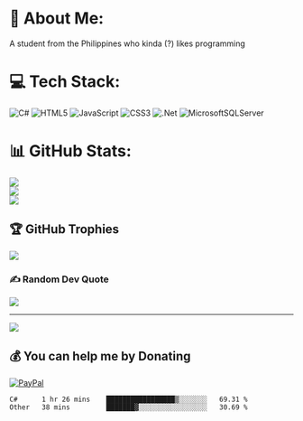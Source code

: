 # 💫 About Me:
A student from the Philippines who kinda (?) likes programming


# 💻 Tech Stack:
![C#](https://img.shields.io/badge/c%23-%23239120.svg?style=flat&logo=c-sharp&logoColor=white) ![HTML5](https://img.shields.io/badge/html5-%23E34F26.svg?style=flat&logo=html5&logoColor=white) ![JavaScript](https://img.shields.io/badge/javascript-%23323330.svg?style=flat&logo=javascript&logoColor=%23F7DF1E) ![CSS3](https://img.shields.io/badge/css3-%231572B6.svg?style=flat&logo=css3&logoColor=white) ![.Net](https://img.shields.io/badge/.NET-5C2D91?style=flat&logo=.net&logoColor=white) ![MicrosoftSQLServer](https://img.shields.io/badge/Microsoft%20SQL%20Sever-CC2927?style=flat&logo=microsoft%20sql%20server&logoColor=white)
# 📊 GitHub Stats:
![](https://github-readme-stats.vercel.app/api?username=rays-1&theme=tokyonight&hide_border=false&include_all_commits=true&count_private=true)<br/>
![](https://github-readme-streak-stats.herokuapp.com/?user=rays-1&theme=tokyonight&hide_border=false)<br/>
![](https://github-readme-stats.vercel.app/api/top-langs/?username=rays-1&theme=tokyonight&hide_border=false&include_all_commits=true&count_private=true&layout=compact)

## 🏆 GitHub Trophies
![](https://github-profile-trophy.vercel.app/?username=rays-1&theme=darkhub&no-frame=true&no-bg=true&margin-w=4)

### ✍️ Random Dev Quote
![](https://quotes-github-readme.vercel.app/api?type=horizontal&theme=dark)

---
[![](https://visitcount.itsvg.in/api?id=rays-1&icon=0&color=12)](https://visitcount.itsvg.in)

  ## 💰 You can help me by Donating
  [![PayPal](https://img.shields.io/badge/PayPal-00457C?style=for-the-badge&logo=paypal&logoColor=white)](https://paypal.me/lizziee12) 

  <!-- Proudly created with GPRM ( https://gprm.itsvg.in ) -->
  
<!--START_SECTION:waka-->

```text
C#      1 hr 26 mins    █████████████████▒░░░░░░░   69.31 %
Other   38 mins         ███████▓░░░░░░░░░░░░░░░░░   30.69 %
```

<!--END_SECTION:waka-->
